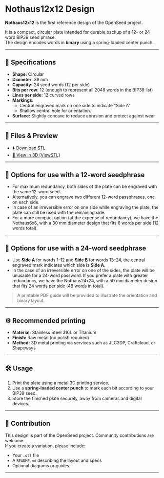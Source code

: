 # Nothaus12x12 Design

**Nothaus12x12** is the first reference design of the OpenSeed project.

It is a compact, circular plate intended for durable backup of a 12- or 24-word BIP39 seed phrase.  
The design encodes words in **binary** using a spring-loaded center punch.

---

## 🔧 Specifications

- **Shape:** Circular
- **Diameter:** 38 mm
- **Capacity:** 24 seed words (12 per side)
- **Bits per row:** 12 (enough to represent all 2048 words in the BIP39 list)
- **Lines per side:** 12 curved rows
- **Markings:**
  - Central engraved mark on one side to indicate "Side A"
  - Shallow central hole for orientation.
- **Surface:** Slightly concave to reduce abrasion and protect against wear

---

## 📂 Files & Preview

- [⬇️ Download STL](https://raw.githubusercontent.com/OpenSeed-org/OpenSeed/main/designs/nothaus12x12/nothaus12x12-v1.stl)  
- [👀 View in 3D (ViewSTL)](https://www.viewstl.com/?url=https://raw.githubusercontent.com/OpenSeed-org/OpenSeed/main/designs/nothaus12x12/nothaus12x12-v1.stl)

---

## 📐 Options for use with a 12-word seedphrase

- For maximum redundancy, both sides of the plate can be engraved with the same 12-word seed.
- Alternatively, you can engrave two different 12-word passphrases, one on each side.
- In case of an irreversible error on one side while engraving the plate, the plate can still be used with the remaining side.
- For a more compact option (at the expense of redundancy), we have the Nothaus6x6, with a 30 mm diameter design that fits 6 words per side (12 words total).

---

## 📐 Options for use with a 24-word seedphrase

- Use **Side A** for words 1–12 and **Side B** for words 13–24, the central engraved mark indicates which side is **Side A**.
- In the case of an irreversible error on one of the sides, the plate will be unusable for a 24-word password. If you prefer a plate with greater redundancy, we have the Nothaus24x24, with a 50 mm diameter design that fits 24 words per side (48 words in total).

> A printable PDF guide will be provided to illustrate the orientation and binary layout.

---

## ⚙️ Recommended printing

- **Material:** Stainless Steel 316L or Titanium
- **Finish:** Raw metal (no polish required)  
- **Method:** 3D metal printing via services such as JLC3DP, Craftcloud, or Shapeways

---

## 🛠️ Usage

1. Print the plate using a metal 3D printing service.  
2. Use a **spring-loaded center punch** to mark each bit according to your BIP39 seed.  
3. Store the finished plate securely, away from cameras and digital devices.

---

## 🧩 Contribution

This design is part of the OpenSeed project. Community contributions are welcome.  
If you create a variation, please include:
- Your `.stl` file
- A `README.md` describing the layout and specs
- Optional diagrams or guides

---
